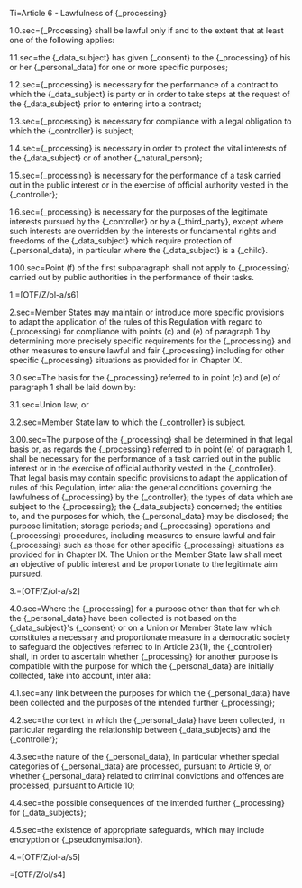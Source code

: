 Ti=Article 6 - Lawfulness of {_processing}

1.0.sec={_Processing} shall be lawful only if and to the extent that at least one of the following applies:

1.1.sec=the {_data_subject} has given {_consent} to the {_processing} of his or her {_personal_data} for one or more specific purposes;

1.2.sec={_processing} is necessary for the performance of a contract to which the {_data_subject} is party or in order to take steps at the request of the {_data_subject} prior to entering into a contract;

1.3.sec={_processing} is necessary for compliance with a legal obligation to which the {_controller} is subject;

1.4.sec={_processing} is necessary in order to protect the vital interests of the {_data_subject} or of another {_natural_person};

1.5.sec={_processing} is necessary for the performance of a task carried out in the public interest or in the exercise of official authority vested in the {_controller};

1.6.sec={_processing} is necessary for the purposes of the legitimate interests pursued by the {_controller} or by a {_third_party}, except where such interests are overridden by the interests or fundamental rights and freedoms of the {_data_subject} which require protection of {_personal_data}, in particular where the {_data_subject} is a {_child}.

1.00.sec=Point (f) of the first subparagraph shall not apply to {_processing} carried out by public authorities in the performance of their tasks.

1.=[OTF/Z/ol-a/s6]

2.sec=Member States may maintain or introduce more specific provisions to adapt the application of the rules of this Regulation with regard to {_processing} for compliance with points (c) and (e) of paragraph 1 by determining more precisely specific requirements for the {_processing} and other measures to ensure lawful and fair {_processing} including for other specific {_processing} situations as provided for in Chapter IX.

3.0.sec=The basis for the {_processing} referred to in point (c) and (e) of paragraph 1 shall be laid down by:

3.1.sec=Union law; or

3.2.sec=Member State law to which the {_controller} is subject.

3.00.sec=The purpose of the {_processing} shall be determined in that legal basis or, as regards the {_processing} referred to in point (e) of paragraph 1, shall be necessary for the performance of a task carried out in the public interest or in the exercise of official authority vested in the {_controller}. That legal basis may contain specific provisions to adapt the application of rules of this Regulation, inter alia: the general conditions governing the lawfulness of {_processing} by the {_controller}; the types of data which are subject to the {_processing}; the {_data_subjects} concerned; the entities to, and the purposes for which, the {_personal_data} may be disclosed; the purpose limitation; storage periods; and {_processing} operations and {_processing} procedures, including measures to ensure lawful and fair {_processing} such as those for other specific {_processing} situations as provided for in Chapter IX. The Union or the Member State law shall meet an objective of public interest and be proportionate to the legitimate aim pursued.

3.=[OTF/Z/ol-a/s2]

4.0.sec=Where the {_processing} for a purpose other than that for which the {_personal_data} have been collected is not based on the {_data_subject}'s {_consent} or on a Union or Member State law which constitutes a necessary and proportionate measure in a democratic society to safeguard the objectives referred to in Article 23(1), the {_controller} shall, in order to ascertain whether {_processing} for another purpose is compatible with the purpose for which the {_personal_data} are initially collected, take into account, inter alia:

4.1.sec=any link between the purposes for which the {_personal_data} have been collected and the purposes of the intended further {_processing};

4.2.sec=the context in which the {_personal_data} have been collected, in particular regarding the relationship between {_data_subjects} and the {_controller};

4.3.sec=the nature of the {_personal_data}, in particular whether special categories of {_personal_data} are processed, pursuant to Article 9, or whether {_personal_data} related to criminal convictions and offences are processed, pursuant to Article 10;

4.4.sec=the possible consequences of the intended further {_processing} for {_data_subjects};

4.5.sec=the existence of appropriate safeguards, which may include encryption or {_pseudonymisation}.

4.=[OTF/Z/ol-a/s5]

=[OTF/Z/ol/s4]
